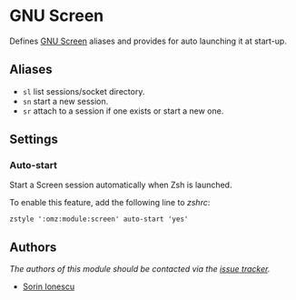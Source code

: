 GNU Screen
==========

Defines [GNU Screen][1] aliases and provides for auto launching it at start-up.

Aliases
-------

  - `sl` list sessions/socket directory.
  - `sn` start a new session.
  - `sr` attach to a session if one exists or start a new one.

Settings
--------

### Auto-start

Start a Screen session automatically when Zsh is launched.

To enable this feature, add the following line to *zshrc*:

    zstyle ':omz:module:screen' auto-start 'yes'

Authors
-------

*The authors of this module should be contacted via the [issue tracker][2].*

  - [Sorin Ionescu](https://github.com/sorin-ionescu)

[1]: http://www.gnu.org/software/screen/
[2]: https://github.com/sorin-ionescu/oh-my-zsh/issues

